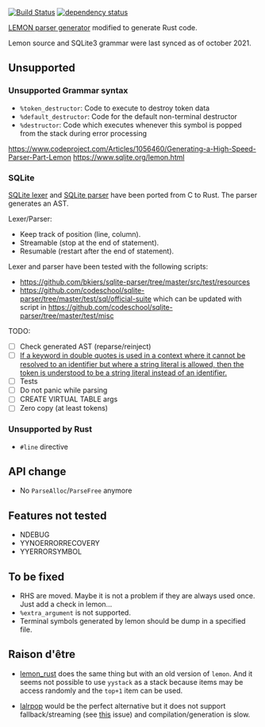 [![Build Status](https://github.com/gwenn/lemon-rs/workflows/CI/badge.svg)](https://github.com/gwenn/lemon-rs/actions)
[![dependency status](https://deps.rs/repo/github/gwenn/lemon-rs/status.svg)](https://deps.rs/repo/github/gwenn/lemon-rs)

[LEMON parser generator](https://www.sqlite.org/src/doc/trunk/doc/lemon.html) modified to generate Rust code.

Lemon source and SQLite3 grammar were last synced as of october 2021.

## Unsupported

### Unsupported Grammar syntax

* `%token_destructor`: Code to execute to destroy token data
* `%default_destructor`: Code for the default non-terminal destructor
* `%destructor`: Code which executes whenever this symbol is
  popped from the stack during error processing

https://www.codeproject.com/Articles/1056460/Generating-a-High-Speed-Parser-Part-Lemon
https://www.sqlite.org/lemon.html

### SQLite

[SQLite lexer](http://www.sqlite.org/src/artifact?ci=trunk&filename=src/tokenize.c) and [SQLite parser](http://www.sqlite.org/src/artifact?ci=trunk&filename=src/parse.y) have been ported from C to Rust.
The parser generates an AST.

Lexer/Parser:
  - Keep track of position (line, column).
  - Streamable (stop at the end of statement).
  - Resumable (restart after the end of statement).

Lexer and parser have been tested with the following scripts:
  * https://github.com/bkiers/sqlite-parser/tree/master/src/test/resources
  * https://github.com/codeschool/sqlite-parser/tree/master/test/sql/official-suite which can be updated with script in https://github.com/codeschool/sqlite-parser/tree/master/test/misc

TODO:
  - [ ] Check generated AST (reparse/reinject)
  - [ ] [If a keyword in double quotes is used in a context where it cannot be resolved to an identifier but where a string literal is allowed, then the token is understood to be a string literal instead of an identifier.](https://sqlite.org/lang_keywords.html)
  - [ ] Tests
  - [ ] Do not panic while parsing
  - [ ] CREATE VIRTUAL TABLE args
  - [ ] Zero copy (at least tokens)

### Unsupported by Rust

* `#line` directive

## API change

* No `ParseAlloc`/`ParseFree` anymore 

## Features not tested

* NDEBUG
* YYNOERRORRECOVERY
* YYERRORSYMBOL

## To be fixed

* RHS are moved. Maybe it is not a problem if they are always used once.
  Just add a check in lemon...
* `%extra_argument` is not supported.
* Terminal symbols generated by lemon should be dump in a specified file.

## Raison d'être

* [lemon_rust](https://github.com/rodrigorc/lemon_rust) does the same thing
but with an old version of `lemon`. And it seems not possible to use `yystack`
as a stack because items may be access randomly and the `top+1` item can be used.

* [lalrpop](https://github.com/nikomatsakis/lalrpop) would be the perfect
alternative but it does not support fallback/streaming
(see [this](https://github.com/nikomatsakis/lalrpop/issues/156) issue)
and compilation/generation is slow.
